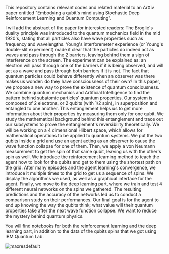 
This repository contains relevant codes and related material to an ArXiv paper entitled "Embodying a qubit's mind using Stochastic Deep Reinforcement Learning and Quantum Computing". 

I will add the abstract of the paper for interested readers: The Broglie's duality principle was introduced to the quantum mechanics field in the mid 1920's, stating that all particles also have wave properties such as frequency and wavelengths. Young's interforemeter experience (or Young's double-slit experiment) made it clear that the particles do indeed act as waves and pass through the 2 barriers, leaving behind them a sign of interference on the screen. The experiment can be explained as: an electron will pass through one of the barriers if it is being observed, and will act as a wave and pass through both barriers if it is not. The fact that quantum particles could behave differently when an observer was there makes us wonder: do they have consciousness of their own? In this paper, we propose a new way to prove the existence of quantum consciousness. We combine quantum mechanics and Artificial Intelligence to find the pattern behind subatomic particles' quantum properties. Our system is composed of 2 electrons, or 2 qubits (with 1/2 spin), in superposition and entangled to one another. This entanglement helps us to get more information about their properties by measuring them only for one qubit. We study the mathematical background behind this entanglement and trace out our subsystems to prove the entanglement's reversibility theoretically. We will be working on a 4 dimensional Hilbert space, which allows for mathematical operations to be applied to quantum systems. We put the two qubits inside a grid and use an agent acting as an observer to cause the wave function collapse for one of them. Then, we apply a von Neumann measurement to get the spin of that same qubit, leaving us with the other's spin as well. We introduce the reinforcement learning method to teach the agent how to look for the qubits and get to them using the shortest path on the grid. After many episodes and the agent learning's convergence, we introduce it multiple times to the grid to get us a sequence of spins. We display the algorithms we used, as well as a graphical interface for the agent. Finally, we move to the deep learning part, where we train and test 4 different neural networks on the spins we gathered. The resulting predictions and the accuracy of the networks led us to conduct a comparison study on their performances. Our final goal is for the agent to end up knowing the way the qubits think; what value will their quantum properties take after the next wave function collapse. We want to reduce the mystery behind quantum physics. 

You will find notebooks for both the reinforcement learning and the deep learning part, in addition to the data of the qubits spins that we got using IBM Quantum Lab. 

![maxresdefault](https://github.com/BekhtiWissal/Embodying-a-qubit-s-mind-using-Stochastic-Deep-Reinforcement-Learning-and-Quantum-Computing/assets/135755494/267a043b-cfb6-413a-a41d-be44f586d22c)
